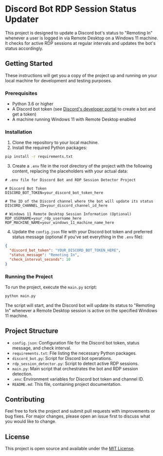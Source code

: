 # Discord Bot RDP Session Status Updater

This project is designed to update a Discord bot's status to "Remoting In" whenever a user is logged in via Remote Desktop on a Windows 11 machine. It checks for active RDP sessions at regular intervals and updates the bot's status accordingly.

## Getting Started

These instructions will get you a copy of the project up and running on your local machine for development and testing purposes.

### Prerequisites

- Python 3.6 or higher
- A Discord bot token (see [Discord's developer portal](https://discord.com/developers/applications) to create a bot and get a token)
- A machine running Windows 11 with Remote Desktop enabled

### Installation

1. Clone the repository to your local machine.
2. Install the required Python packages:

```bash
pip install -r requirements.txt
```

3. Create a `.env` file in the root directory of the project with the following content, replacing the placeholders with your actual data:

```plaintext
# .env file for Discord Bot and RDP Session Detector Project

# Discord Bot Token
DISCORD_BOT_TOKEN=your_discord_bot_token_here

# The ID of the Discord channel where the bot will update its status
DISCORD_CHANNEL_ID=your_discord_channel_id_here

# Windows 11 Remote Desktop Session Information (Optional)
RDP_USERNAME=your_rdp_username_here
RDP_MACHINE_NAME=your_windows_11_machine_name_here
```

4. Update the `config.json` file with your Discord bot token and preferred status message (optional if you've set everything in the `.env` file):

```json
{
  "discord_bot_token": "YOUR_DISCORD_BOT_TOKEN_HERE",
  "status_message": "Remoting In",
  "check_interval_seconds": 10
}
```

### Running the Project

To run the project, execute the `main.py` script:

```bash
python main.py
```

The script will start, and the Discord bot will update its status to "Remoting In" whenever a Remote Desktop session is active on the specified Windows 11 machine.

## Project Structure

- `config.json`: Configuration file for the Discord bot token, status message, and check interval.
- `requirements.txt`: File listing the necessary Python packages.
- `discord_bot.py`: Script for Discord bot operations.
- `rdp_session_detector.py`: Script to detect active RDP sessions.
- `main.py`: Main script that orchestrates the bot and RDP session detection.
- `.env`: Environment variables for Discord bot token and channel ID.
- `README.md`: This file, containing project documentation.

## Contributing

Feel free to fork the project and submit pull requests with improvements or bug fixes. For major changes, please open an issue first to discuss what you would like to change.

## License

This project is open source and available under the [MIT License](LICENSE.md).
